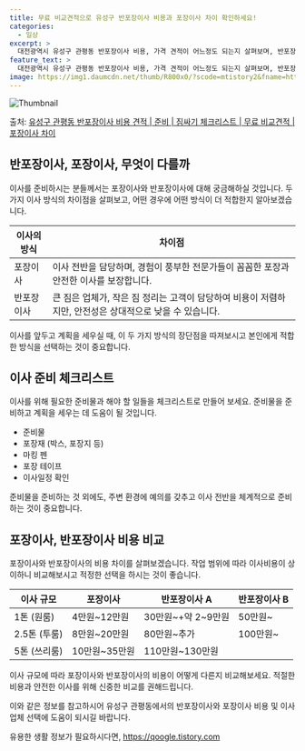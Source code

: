 ```yaml
---
title: 무료 비교견적으로 유성구 반포장이사 비용과 포장이사 차이 확인하세요!
categories:
  - 일상
excerpt: >
  대전광역시 유성구 관평동 반포장이사 비용, 가격 견적이 어느정도 되는지 살펴보며, 반포장이사를 준비함에 있어 짐싸기 준비 체크리스트가 무엇인지 보겠습니다. 마지막으로 포장이사와 차이점을 통해 무료 비교견적으로 어떤 것이 더 합리적인 선택인지 공유 드립니다.유성구 관평동 포장이사 견적 샘플 보기 👈 클릭유성구 관평동 포장이사 가격 살펴보기 👈 클릭유성구 관평동 반포장이사 평균 이사 비용평수유성구 관평동 평균 이사 비용원룸 이사9평 이하 (1톤)30만원~투룸/쓰리룸 이사16평 ~ 20평 (2.5톤)80만원~쓰리룸 이사21평 (5톤) ~110만원~우리집 무료 이사견적 받기 👈 클릭포장 vs 반포장 이사: 큰 차이점은?이사의 방식에 따라 가장 큰 차이점은 이사 업체와 고객 간의 작업 분담 정도에 있습니다...
feature_text: >
  대전광역시 유성구 관평동 반포장이사 비용, 가격 견적이 어느정도 되는지 살펴보며, 반포장이사를 준비함에 있어 짐싸기 준비 체크리스트가 무엇인지 보겠습니다. 마지막으로 포장이사와 차이점을 통해 무료 비교견적으로 어떤 것이 더 합리적인 선택인지 공유 드립니다.유성구 관평동 포장이사 견적 샘플 보기 👈 클릭유성구 관평동 포장이사 가격 살펴보기 👈 클릭유성구 관평동 반포장이사 평균 이사 비용평수유성구 관평동 평균 이사 비용원룸 이사9평 이하 (1톤)30만원~투룸/쓰리룸 이사16평 ~ 20평 (2.5톤)80만원~쓰리룸 이사21평 (5톤) ~110만원~우리집 무료 이사견적 받기 👈 클릭포장 vs 반포장 이사: 큰 차이점은?이사의 방식에 따라 가장 큰 차이점은 이사 업체와 고객 간의 작업 분담 정도에 있습니다...
image: https://img1.daumcdn.net/thumb/R800x0/?scode=mtistory2&fname=https%3A%2F%2Fblog.kakaocdn.net%2Fdn%2FcRiB85%2FbtsHedv6WED%2FLev1RTrScHNKx9nVmvu2oK%2Fimg.webp
---
```


![Thumbnail](https://img1.daumcdn.net/thumb/R800x0/?scode=mtistory2&fname=https%3A%2F%2Fblog.kakaocdn.net%2Fdn%2FcRiB85%2FbtsHedv6WED%2FLev1RTrScHNKx9nVmvu2oK%2Fimg.webp)

<p>출처: <a href="https://qoogle.tistory.com/9686" rel="dofollow">유성구 관평동 반포장이사 비용 견적 | 준비 | 짐싸기 체크리스트 | 무료 비교견적 | 포장이사 차이</a> </p>

## 반포장이사, 포장이사, 무엇이 다를까

이사를 준비하시는 분들께서는 포장이사와 반포장이사에 대해 궁금해하실 것입니다. 두 가지 이사 방식의 차이점을 살펴보고, 어떤 경우에 어떤
방식이 더 적합한지 알아보겠습니다.

이사의 방식 | 차이점  
---|---  
포장이사 | 이사 전반을 담당하며, 경험이 풍부한 전문가들이 꼼꼼한 포장과 안전한 이사를 보장합니다.  
반포장이사 | 큰 짐은 업체가, 작은 짐 정리는 고객이 담당하여 비용이 저렴하지만, 안전성은 상대적으로 낮을 수 있습니다.  
  
이사를 앞두고 계획을 세우실 때, 이 두 가지 방식의 장단점을 따져보시고 본인에게 적합한 방식을 선택하는 것이 중요합니다.

## 이사 준비 체크리스트

이사를 위해 필요한 준비물과 해야 할 일들을 체크리스트로 만들어 보세요. 준비물을 준비하고 계획을 세우는 데 도움이 될 것입니다.

  * 준비물
  * 포장재 (박스, 포장지 등)
  * 마킹 펜
  * 포장 테이프
  * 이사일정 확인

준비물을 준비하는 것 외에도, 주변 환경에 예의를 갖추고 이사 전반을 체계적으로 준비하는 것이 중요합니다.

## 포장이사, 반포장이사 비용 비교

포장이사와 반포장이사의 비용 차이를 살펴보겠습니다. 작업 범위에 따라 이사비용이 상이하니 비교해보시고 적정한 선택을 하시는 것이 좋습니다.

이사 규모 | 포장이사 | 반포장이사 A | 반포장이사 B  
---|---|---|---  
1톤 (원룸) | 4만원~12만원 | 30만원~+약 2~9만원 | 50만원~  
2.5톤 (투룸) | 8만원~20만원 | 80만원~추가 | 100만원~  
5톤 (쓰리룸) | 10만원~35만원 | 110만원~130만원 |   
  
이사 규모에 따라 포장이사와 반포장이사의 비용이 어떻게 다른지 비교해보세요. 적절한 비용과 안전한 이사를 위해 신중한 비교를 권해드립니다.



이와 같은 정보를 참고하시어 유성구 관평동에서의 반포장이사와 포장이사 비용 및 이사 업체 선택에 도움이 되시길 바랍니다.

 

유용한 생활 정보가 필요하시다면, <a href="https://qoogle.tistory.com" rel="dofollow">https://qoogle.tistory.com</a>


